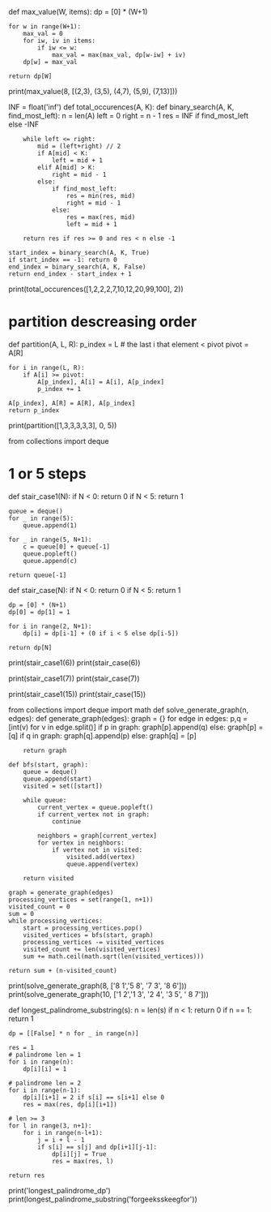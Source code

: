 def max_value(W, items):
    dp = [0] * (W+1)

    for w in range(W+1):
        max_val = 0
        for iw, iv in items:
            if iw <= w:
                max_val = max(max_val, dp[w-iw] + iv)
        dp[w] = max_val
    
    return dp[W]


print(max_value(8, [(2,3), (3,5), (4,7), (5,9), (7,13)]))

INF = float('inf')
def total_occurences(A, K):
    def binary_search(A, K, find_most_left):
        n = len(A) 
        left = 0 
        right = n - 1
        res = INF if find_most_left else -INF

        while left <= right:
            mid = (left+right) // 2
            if A[mid] < K:
                left = mid + 1 
            elif A[mid] > K:
                right = mid - 1
            else:
                if find_most_left:
                    res = min(res, mid)
                    right = mid - 1
                else:
                    res = max(res, mid)
                    left = mid + 1
                
        return res if res >= 0 and res < n else -1

    start_index = binary_search(A, K, True)
    if start_index == -1: return 0
    end_index = binary_search(A, K, False)
    return end_index - start_index + 1

print(total_occurences([1,2,2,2,7,10,12,20,99,100], 2))

# partition descreasing order
def partition(A, L, R):
    p_index = L # the last i that element < pivot
    pivot = A[R]

    for i in range(L, R):
        if A[i] >= pivot:
            A[p_index], A[i] = A[i], A[p_index]
            p_index += 1

    A[p_index], A[R] = A[R], A[p_index]
    return p_index

print(partition([1,3,3,3,3,3], 0, 5))

from collections import deque
# 1 or 5 steps
def stair_case1(N):
    if N < 0:
        return 0
    if N < 5:
        return 1

    queue = deque()
    for _ in range(5):
        queue.append(1)

    for _ in range(5, N+1):
        c = queue[0] + queue[-1]
        queue.popleft()
        queue.append(c)

    return queue[-1]

def stair_case(N):
    if N < 0:
        return 0
    if N < 5:
        return 1

    dp = [0] * (N+1)
    dp[0] = dp[1] = 1

    for i in range(2, N+1):
        dp[i] = dp[i-1] + (0 if i < 5 else dp[i-5])

    return dp[N]


print(stair_case1(6))
print(stair_case(6))

print(stair_case1(7))
print(stair_case(7))

print(stair_case1(15))
print(stair_case(15))

from collections import deque
import math
def solve_generate_graph(n, edges): 
    def generate_graph(edges):
        graph = {}
        for edge in edges:
            p,q = [int(v) for v in edge.split()] 
            if p in graph:
                graph[p].append(q)
            else:
                graph[p] = [q]
            if q in graph:
                graph[q].append(p)
            else:
                graph[q] = [p]

        return graph
    
    def bfs(start, graph):
        queue = deque()
        queue.append(start)
        visited = set([start])

        while queue:
            current_vertex = queue.popleft()
            if current_vertex not in graph:
                continue
            
            neighbors = graph[current_vertex]
            for vertex in neighbors:
                if vertex not in visited: 
                    visited.add(vertex)
                    queue.append(vertex)

        return visited

    graph = generate_graph(edges)
    processing_vertices = set(range(1, n+1))
    visited_count = 0
    sum = 0
    while processing_vertices:
        start = processing_vertices.pop()
        visited_vertices = bfs(start, graph)
        processing_vertices -= visited_vertices
        visited_count += len(visited_vertices)
        sum += math.ceil(math.sqrt(len(visited_vertices)))

    return sum + (n-visited_count)

print(solve_generate_graph(8, ['8 1','5 8', '7 3', '8 6']))
print(solve_generate_graph(10, ['1 2','1 3', '2 4', '3 5', ' 8 7']))


def longest_palindrome_substring(s):
    n = len(s)
    if n < 1: return 0
    if n == 1: return 1

    dp = [[False] * n for _ in range(n)]

    res = 1
    # palindrome len = 1
    for i in range(n):
        dp[i][i] = 1
    
    # palindrome len = 2
    for i in range(n-1):
        dp[i][i+1] = 2 if s[i] == s[i+1] else 0
        res = max(res, dp[i][i+1])

    # len >= 3
    for l in range(3, n+1):
        for i in range(n-l+1):
            j = i + l - 1
            if s[i] == s[j] and dp[i+1][j-1]:
                dp[i][j] = True
                res = max(res, l)

    return res

print('longest_palindrome_dp')
print(longest_palindrome_substring('forgeeksskeegfor'))